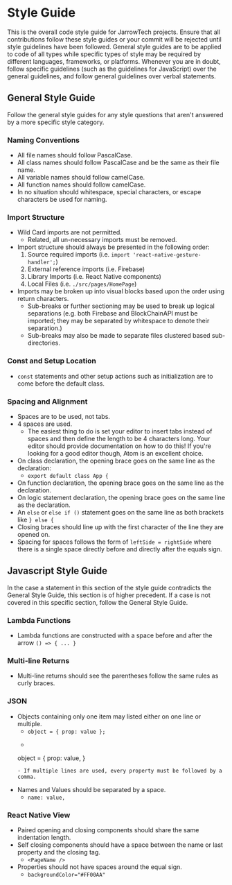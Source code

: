 Style Guide
=====
This is the overall code style guide for JarrowTech projects. Ensure that all contributions follow these style guides or your commit will be rejected until style guidelines have been followed. General style guides are to be applied to code of all types while specific types of style may be required by different languages, frameworks, or platforms. Whenever you are in doubt, follow specific guidelines (such as the guidelines for JavaScript) over the general guidelines, and follow general guidelines over verbal statements.

General Style Guide
----
Follow the general style guides for any style questions that aren't answered by a more specific style category.

### Naming Conventions
- All file names should follow PascalCase.
- All class names should follow PascalCase and be the same as their file name.
- All variable names should follow camelCase.
- All function names should follow camelCase.
- In no situation should whitespace, special characters, or escape characters be used for naming.

### Import Structure
- Wild Card imports are not permitted.
    - Related, all un-necessary imports must be removed.
- Import structure should always be presented in the following order:
    1. Source required imports (i.e. `import 'react-native-gesture-handler';`)
    2. External reference imports (i.e. Firebase)
    3. Library Imports (i.e. React Native components)
    4. Local Files (i.e. `./src/pages/HomePage`)
- Imports may be broken up into visual blocks based upon the order using return characters.
    - Sub-breaks or further sectioning may be used to break up logical separations (e.g. both Firebase and BlockChainAPI must be imported; they may be separated by whitespace to denote their separation.)
    - Sub-breaks may also be made to separate files clustered based sub-directories.

### Const and Setup Location
- `const` statements and other setup actions such as initialization are to come before the default class.

### Spacing and Alignment
- Spaces are to be used, not tabs.
- 4 spaces are used.
    - The easiest thing to do is set your editor to insert tabs instead of spaces and then define the length to be 4 characters long. Your editor should provide documentation on how to do this! If you're looking for a good editor though, Atom is an excellent choice.
- On class declaration, the opening brace goes on the same line as the declaration:
    - `export default class App {`
- On function declaration, the opening brace goes on the same line as the declaration.
- On logic statement declaration, the opening brace goes on the same line as the declaration.
- An `else` or `else if ()` statement goes on the same line as both brackets like `} else {`
- Closing braces should line up with the first character of the line they are opened on.
- Spacing for spaces follows the form of `leftSide = rightSide` where there is a single space directly before and directly after the equals sign.

Javascript Style Guide
----
In the case a statement in this section of the style guide contradicts the General Style Guide, this section is of higher precedent. If a case is not covered in this specific section, follow the General Style Guide.

### Lambda Functions
- Lambda functions are constructed with a space before and after the arrow `() => { ... }`

### Multi-line Returns
- Multi-line returns should see the parentheses follow the same rules as curly braces.

### JSON
- Objects containing only one item may listed either on one line or multiple.
    - `object = { prop: value };`
    - ```
    object = {
        prop: value,
    }
    ```
    - If multiple lines are used, every property must be followed by a comma.
- Names and Values should be separated by a space.
    - `name: value,`

### React Native View
- Paired opening and closing components should share the same indentation length.
- Self closing components should have a space between the name or last property and the closing tag.
    - `<PageName />`
- Properties should not have spaces around the equal sign.
    - `backgroundColor="#FF00AA"`
